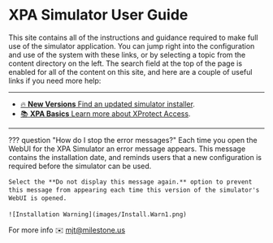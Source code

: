 # XPA Simulator User Guide

This site contains all of the instructions and guidance required to make full use of the simulator application. You can jump right into the configuration and use of the system with these links, or by selecting a topic from the content directory on the left. The search field at the top of the page is enabled for all of the content on this site, and here are a couple of useful links if you need more help:

***

<div class="grid cards" markdown>

- [:fire:  __New Versions__ Find an updated simulator installer](https://milestonecdus.visualstudio.com/CustomDevAmerica/_build?definitionId=49).
- [:books:  __XPA Basics__ Learn more about XProtect Access](https://learn.milestonesys.com/courses/85976/).

</div>

***

??? question "How do I stop the error messages?"
    Each time you open the WebUI for the XPA Simulator an error message appears. This message contains the installation date, and reminds users that a new configuration is required before the simulator can be used. 

    Select the **Do not display this message again.** option to prevent this message from appearing each time this version of the simulator's WebUI is opened. 

    ![Installation Warning](images/Install.Warn1.png)

For more info  :envelope: <mjt@milestone.us>


